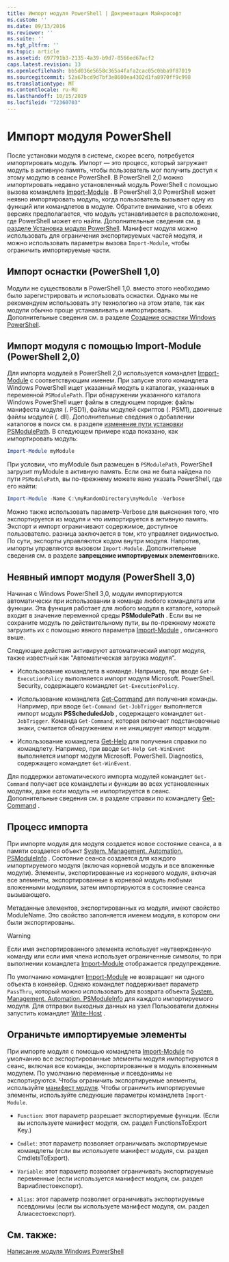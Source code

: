 ```yaml
---
title: Импорт модуля PowerShell | Документация Майкрософт
ms.custom: ''
ms.date: 09/13/2016
ms.reviewer: ''
ms.suite: ''
ms.tgt_pltfrm: ''
ms.topic: article
ms.assetid: 697791b3-2135-4a39-b9d7-8566ed67acf2
caps.latest.revision: 13
ms.openlocfilehash: bb5d036e5658c365a4fafa2cac05c0bba9f87019
ms.sourcegitcommit: 52a67bcd9d7bf3e8600ea4302d1fa8970ff9c998
ms.translationtype: MT
ms.contentlocale: ru-RU
ms.lasthandoff: 10/15/2019
ms.locfileid: "72360703"
---
```

# <a name="importing-a-powershell-module"></a>Импорт модуля PowerShell

После установки модуля в системе, скорее всего, потребуется импортировать модуль. Импорт — это процесс, который загружает модуль в активную память, чтобы пользователь мог получить доступ к этому модулю в сеансе PowerShell. В PowerShell 2,0 можно импортировать недавно установленный модуль PowerShell с помощью вызова командлета [Import-Module](/powershell/module/Microsoft.PowerShell.Core/Import-Module) . В PowerShell 3,0 PowerShell может неявно импортировать модуль, когда пользователь вызывает одну из функций или командлетов в модуле. Обратите внимание, что в обеих версиях предполагается, что модуль устанавливается в расположение, где PowerShell может его найти. Дополнительные сведения см. [в разделе Установка модуля PowerShell](./installing-a-powershell-module.md). Манифест модуля можно использовать для ограничения экспортируемых частей модуля, и можно использовать параметры вызова `Import-Module`, чтобы ограничить импортируемые части.

## <a name="importing-a-snap-in-powershell-10"></a>Импорт оснастки (PowerShell 1,0)

Модули не существовали в PowerShell 1,0. вместо этого необходимо было зарегистрировать и использовать оснастки. Однако мы не рекомендуем использовать эту технологию на этом этапе, так как модули обычно проще устанавливать и импортировать. Дополнительные сведения см. в разделе [Создание оснастки Windows PowerShell](../cmdlet/how-to-create-a-windows-powershell-snap-in.md).

## <a name="importing-a-module-with-import-module-powershell-20"></a>Импорт модуля с помощью Import-Module (PowerShell 2,0)

Для импорта модулей в PowerShell 2,0 используется командлет [Import-Module](/powershell/module/Microsoft.PowerShell.Core/Import-Module) с соответствующим именем. При запуске этого командлета Windows PowerShell ищет указанный модуль в каталогах, указанных в переменной `PSModulePath`. При обнаружении указанного каталога Windows PowerShell ищет файлы в следующем порядке: файлы манифеста модуля (. PSD1), файлы модулей скриптов (. PSM1), двоичные файлы модулей (. dll). Дополнительные сведения о добавлении каталогов в поиск см. в разделе [изменение пути установки PSModulePath](./modifying-the-psmodulepath-installation-path.md). В следующем примере кода показано, как импортировать модуль:

```powershell
Import-Module myModule
```

При условии, что myModule был размещен в `PSModulePath`, PowerShell загрузит myModule в активную память. Если она не была найдена по пути `PSModulePath`, вы по-прежнему можете явно указать PowerShell, где его найти:

```powershell
Import-Module -Name C:\myRandomDirectory\myModule -Verbose
```

Можно также использовать параметр-Verbose для выяснения того, что экспортируется из модуля и что импортируется в активную память. Экспорт и импорт ограничивают содержимое, доступное пользователю. разница заключается в том, кто управляет видимостью. По сути, экспорты управляются кодом внутри модуля. Напротив, импорты управляются вызовом `Import-Module`. Дополнительные сведения см. в разделе **запрещение импортируемых элементов**ниже.

## <a name="implicitly-importing-a-module-powershell-30"></a>Неявный импорт модуля (PowerShell 3,0)

Начиная с Windows PowerShell 3,0, модули импортируются автоматически при использовании в команде любого командлета или функции. Эта функция работает для любого модуля в каталоге, который входит в значение переменной среды **PSModulePath** . Если вы не сохраните модуль по действительному пути, вы по-прежнему можете загрузить их с помощью явного параметра [Import-Module](/powershell/module/Microsoft.PowerShell.Core/Import-Module) , описанного выше.

Следующие действия активируют автоматический импорт модуля, также известный как "Автоматическая загрузка модуля".

- Использование командлета в команде. Например, при вводе `Get-ExecutionPolicy` выполняется импорт модуля Microsoft. PowerShell. Security, содержащего командлет `Get-ExecutionPolicy`.

- Использование командлета [Get-Command](/powershell/module/Microsoft.PowerShell.Core/Get-Command) для получения команды.  Например, при вводе `Get-Command Get-JobTrigger` выполняется импорт модуля **PSScheduledJob** , содержащего командлет `Get-JobTrigger`. Команда `Get-Command`, которая включает подстановочные знаки, считается обнаружением и не инициирует импорт модуля.

- Использование командлета [Get-Help](/powershell/module/Microsoft.PowerShell.Core/Get-Help) для получения справки по командлету. Например, при вводе `Get-Help Get-WinEvent` выполняется импорт модуля Microsoft. PowerShell. Diagnostics, содержащего командлет `Get-WinEvent`.

Для поддержки автоматического импорта модулей командлет `Get-Command` получает все командлеты и функции во всех установленных модулях, даже если модуль не импортируется в сеанс. Дополнительные сведения см. в разделе справки по командлету [Get-Command](/powershell/module/Microsoft.PowerShell.Core/Get-Command) .

## <a name="the-importing-process"></a>Процесс импорта

При импорте модуля для модуля создается новое состояние сеанса, а в памяти создается объект [System. Management. Automation. PSModuleInfo](/dotnet/api/System.Management.Automation.PSModuleInfo) . Состояние сеанса создается для каждого импортируемого модуля (включая корневой модуль и все вложенные модули). Элементы, экспортированные из корневого модуля, включая все элементы, экспортированные в корневой модуль любыми вложенными модулями, затем импортируются в состояние сеанса вызывающего.

Метаданные элементов, экспортированных из модуля, имеют свойство ModuleName. Это свойство заполняется именем модуля, в котором они были экспортированы.

> [!WARNING]
> Если имя экспортированного элемента использует неутвержденную команду или если имя члена использует ограниченные символы, то при выполнении командлета [Import-Module](/powershell/module/Microsoft.PowerShell.Core/Import-Module) отображается предупреждение.

По умолчанию командлет [Import-Module](/powershell/module/Microsoft.PowerShell.Core/Import-Module) не возвращает ни одного объекта в конвейер. Однако командлет поддерживает параметр `PassThru`, который можно использовать для возврата объекта [System. Management. Automation. PSModuleInfo](/dotnet/api/System.Management.Automation.PSModuleInfo) для каждого импортируемого модуля. Для отправки выходных данных на узел Пользователи должны запустить командлет [Write-Host](/powershell/module/Microsoft.PowerShell.Utility/Write-Host) .

## <a name="restricting--the-members-that-are-imported"></a>Ограничьте импортируемые элементы

При импорте модуля с помощью командлета [Import-Module](/powershell/module/Microsoft.PowerShell.Core/Import-Module) по умолчанию все экспортированные элементы модуля импортируются в сеанс, включая все команды, экспортированные в модуль вложенным модулем. По умолчанию переменные и псевдонимы не экспортируются. Чтобы ограничить экспортируемые элементы, используйте [манифест модуля](./how-to-write-a-powershell-module-manifest.md). Чтобы ограничить импортируемые элементы, используйте следующие параметры командлета `Import-Module`.

- `Function`: этот параметр разрешает экспортируемые функции. (Если вы используете манифест модуля, см. раздел FunctionsToExport Key.)

- `Cmdlet`: этот параметр позволяет ограничивать экспортируемые командлеты (если вы используете манифест модуля, см. раздел CmdletsToExport).

- `Variable`: этот параметр позволяет ограничивать экспортируемые переменные (если используется манифест модуля, см. раздел Вариаблестоекспорт).

- `Alias`: этот параметр позволяет ограничивать экспортируемые псевдонимы (если вы используете манифест модуля, см. раздел Алиасестоекспорт).

## <a name="see-also"></a>См. также:

[Написание модуля Windows PowerShell](./writing-a-windows-powershell-module.md)

